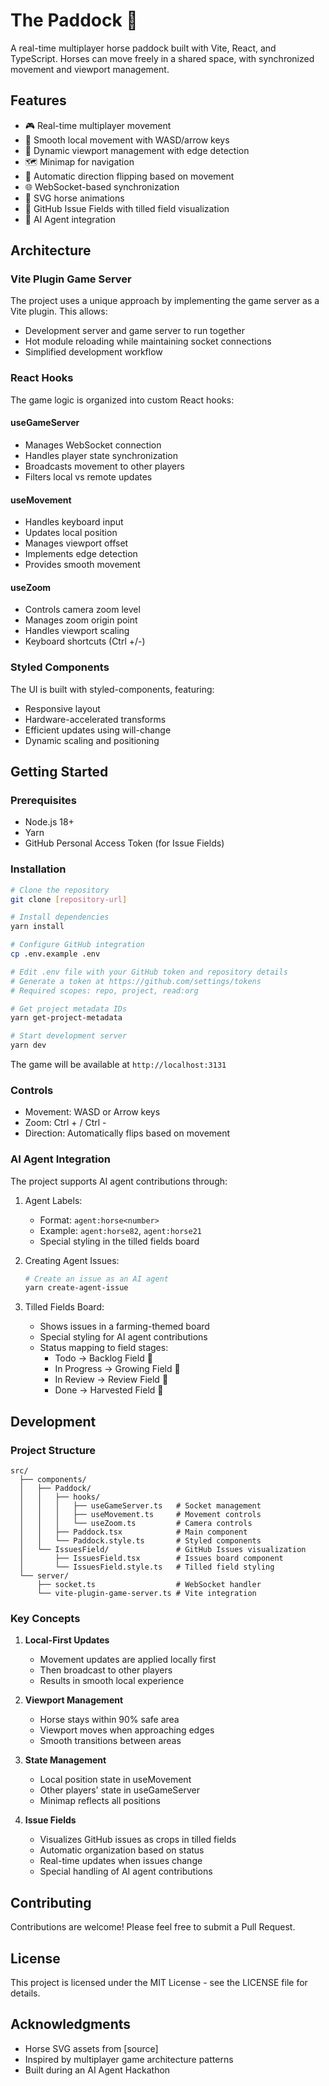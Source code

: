 # The Paddock 🐎

A real-time multiplayer horse paddock built with Vite, React, and TypeScript. Horses can move freely in a shared space, with synchronized movement and viewport management.

## Features

- 🎮 Real-time multiplayer movement
- 🎯 Smooth local movement with WASD/arrow keys
- 🎥 Dynamic viewport management with edge detection
- 🗺️ Minimap for navigation
- 🔄 Automatic direction flipping based on movement
- 🌐 WebSocket-based synchronization
- 🎨 SVG horse animations
- 🌾 GitHub Issue Fields with tilled field visualization
- 🐎 AI Agent integration

## Architecture

### Vite Plugin Game Server

The project uses a unique approach by implementing the game server as a Vite plugin. This allows:
- Development server and game server to run together
- Hot module reloading while maintaining socket connections
- Simplified development workflow

### React Hooks

The game logic is organized into custom React hooks:

#### useGameServer
- Manages WebSocket connection
- Handles player state synchronization
- Broadcasts movement to other players
- Filters local vs remote updates

#### useMovement
- Handles keyboard input
- Updates local position
- Manages viewport offset
- Implements edge detection
- Provides smooth movement

#### useZoom
- Controls camera zoom level
- Manages zoom origin point
- Handles viewport scaling
- Keyboard shortcuts (Ctrl +/-)

### Styled Components

The UI is built with styled-components, featuring:
- Responsive layout
- Hardware-accelerated transforms
- Efficient updates using will-change
- Dynamic scaling and positioning

## Getting Started

### Prerequisites

- Node.js 18+
- Yarn
- GitHub Personal Access Token (for Issue Fields)

### Installation

```bash
# Clone the repository
git clone [repository-url]

# Install dependencies
yarn install

# Configure GitHub integration
cp .env.example .env

# Edit .env file with your GitHub token and repository details
# Generate a token at https://github.com/settings/tokens
# Required scopes: repo, project, read:org

# Get project metadata IDs
yarn get-project-metadata

# Start development server
yarn dev
```

The game will be available at `http://localhost:3131`

### Controls

- Movement: WASD or Arrow keys
- Zoom: Ctrl + / Ctrl -
- Direction: Automatically flips based on movement

### AI Agent Integration

The project supports AI agent contributions through:

1. Agent Labels:
   - Format: `agent:horse<number>`
   - Example: `agent:horse82`, `agent:horse21`
   - Special styling in the tilled fields board

2. Creating Agent Issues:
   ```bash
   # Create an issue as an AI agent
   yarn create-agent-issue
   ```

3. Tilled Fields Board:
   - Shows issues in a farming-themed board
   - Special styling for AI agent contributions
   - Status mapping to field stages:
     * Todo → Backlog Field 🌱
     * In Progress → Growing Field 🌾
     * In Review → Review Field 🌿
     * Done → Harvested Field 🌾

## Development

### Project Structure

```
src/
  ├── components/
  │   ├── Paddock/
  │   │   ├── hooks/
  │   │   │   ├── useGameServer.ts   # Socket management
  │   │   │   ├── useMovement.ts     # Movement controls
  │   │   │   └── useZoom.ts         # Camera controls
  │   │   ├── Paddock.tsx            # Main component
  │   │   └── Paddock.style.ts       # Styled components
  │   └── IssuesField/               # GitHub Issues visualization
  │       ├── IssuesField.tsx        # Issues board component
  │       └── IssuesField.style.ts   # Tilled field styling
  └── server/
      ├── socket.ts                  # WebSocket handler
      └── vite-plugin-game-server.ts # Vite integration
```

### Key Concepts

1. **Local-First Updates**
   - Movement updates are applied locally first
   - Then broadcast to other players
   - Results in smooth local experience

2. **Viewport Management**
   - Horse stays within 90% safe area
   - Viewport moves when approaching edges
   - Smooth transitions between areas

3. **State Management**
   - Local position state in useMovement
   - Other players' state in useGameServer
   - Minimap reflects all positions

4. **Issue Fields**
   - Visualizes GitHub issues as crops in tilled fields
   - Automatic organization based on status
   - Real-time updates when issues change
   - Special handling of AI agent contributions

## Contributing

Contributions are welcome! Please feel free to submit a Pull Request.

## License

This project is licensed under the MIT License - see the LICENSE file for details.

## Acknowledgments

- Horse SVG assets from [source]
- Inspired by multiplayer game architecture patterns
- Built during an AI Agent Hackathon
